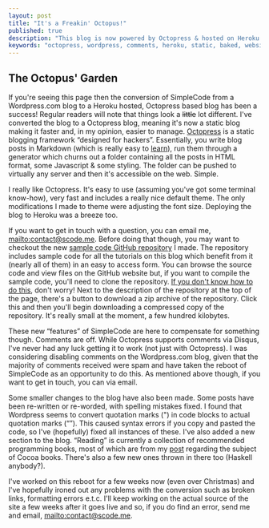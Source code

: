 ```yaml
---
layout: post
title: "It's a Freakin' Octopus!"
published: true
description: "This blog is now powered by Octopress & hosted on Heroku! No more Wordpress!"
keywords: "octopress, wordpress, comments, heroku, static, baked, website, update"
---
```


## The Octopus' Garden

If you're seeing this page then the conversion of SimpleCode from a Wordpress.com blog to a Heroku hosted, Octopress based blog has been a success! Regular readers will note that things look a <del>little</del> lot different. I've converted the blog to a Octopress blog, meaning it's now a static blog making it faster and, in my opinion, easier to manage. [Octopress](http://octopress.org) is a static blogging framework “designed for hackers”. Essentially, you write blog posts in Markdown (which is really easy to [learn](/blog/2011/12/11/getting-started-with-markdown/)), run them through a generator which churns out a folder containing all the posts in HTML format, some Javascript & some styling. The folder can be pushed to virtually any server and then it's accessible on the web. Simple.

<!-- more -->

I really like Octopress. It's easy to use (assuming you've got some terminal know-how), very fast and includes a really nice default theme. The only modifications I made to theme were adjusting the font size. Deploying the blog to Heroku was a breeze too. 

If you want to get in touch with a question, you can email me, <mailto:contact@scode.me>. Before doing that though, you may want to checkout the new [sample code GitHub repository](https://github.com/alexjohnj/simplecode-sample-source) I made. The repository includes sample code for all the tutorials on this blog which benefit from it (nearly all of them) in an easy to access form. You can browse the source code and view files on the GitHub website but, if you want to compile the sample code, you'll need to clone the repository. [If you don't know how to do this](http://help.github.com/), don't worry! Next to the description of the repository at the top of the page, there's a button to download a zip archive of the repository. Click this and then you'll begin downloading a compressed copy of the repository. It's really small at the moment, a few hundred kilobytes. 

These new “features” of SimpleCode are here to compensate for something though. Comments are off. While Octopress supports comments via Disqus, I've never had any luck getting it to work (not just with Octopress). I was considering disabling comments on the Wordpress.com blog, given that the majority of comments received were spam and have taken the reboot of SimpleCode as an opportunity to do this. As mentioned above though, if you want to get in touch, you can via email.

Some smaller changes to the blog have also been made. Some posts have been re-written or re-worded, with spelling mistakes fixed. I found that Wordpress seems to convert quotation marks (&quot;) in code blocks to actual quotation marks (“”). This caused syntax errors if you copy and pasted the code, so I've (hopefully) fixed all instances of these. I've also added a new section to the blog. “Reading” is currently a collection of recommended programming books, most of which are from my [post](/blog/2011/05/21/top-5-cocoa-programming-books/) regarding the subject of Cocoa books. There's also a few new ones thrown in there too (Haskell anybody?). 

I've worked on this reboot for a few weeks now (even over Christmas) and I've hopefully ironed out any problems with the conversion such as broken links, formatting errors e.t.c. I'll keep working on the actual source of the site a few weeks after it goes live and so, if you do find an error, send me and email, <mailto:contact@scode.me>.